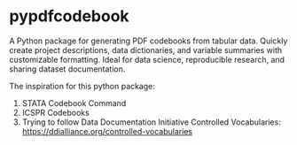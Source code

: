 # pypdfcodebook
A Python package for generating PDF codebooks from tabular data. Quickly create project descriptions, data dictionaries, and variable summaries with customizable formatting. Ideal for data science, reproducible research, and sharing dataset documentation.

The inspiration for this python package:

1. STATA Codebook Command
2. ICSPR Codebooks
3. Trying to follow Data Documentation Initiative Controlled Vocabularies:
https://ddialliance.org/controlled-vocabularies